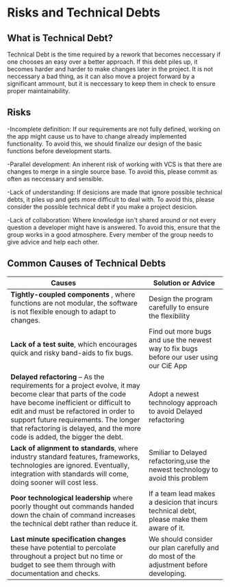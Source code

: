 Risks and Technical Debts
=========================
## What is Technical Debt?
Technical Debt is the time required by a rework that becomes neccessary if one chooses an easy over a better approach. If this debt piles up, it becomes harder and harder to make changes later in the project. It is not neccessary a bad thing, as it can also move a project forward by a significant ammount, but it is neccessary to keep them in check to ensure proper maintainability.

## Risks
-Incomplete definition: If our requirements are not fully defined, working on the app might cause us to have to change already implemented functionality. To avoid this, we should finalize our design of the basic functions before development starts.

-Parallel development: An inherent risk of working with VCS is that there are changes to merge in a single source base. To avoid this, please commit as often as neccessary and sensible.

-Lack of understanding: If desicions are made that ignore possible technical debts, it piles up and gets more difficult to deal with. To avoid this, please consider the possible technical debt if you make a project desicion.

-Lack of collaboration: Where knowledge isn't shared around or not every question a developer might have is answered. To avoid this, ensure that the group works in a good atmosphere. Every member of the group needs to give advice and help each other.

## Common Causes of Technical Debts
|Causes               |Solution or Advice|
| ------------------- |----------------------|
|**Tightly-coupled components** , where functions are not modular, the software is not flexible enough to adapt to changes.|Design the program carefully to ensure the flexibility |Using modular design to ensure the flexibility of the program|
|**Lack of a test suite**, which encourages quick and risky band-aids to fix bugs.|Find out more bugs and use the newest way to fix bugs before our user using our CiE App|
|**Delayed refactoring** – As the requirements for a project evolve, it may become clear that parts of the code have become inefficient or difficult to edit and must be refactored in order to support future requirements. The longer that refactoring is delayed, and the more code is added, the bigger the debt.|Adopt a newest technology approach to avoid Delayed refactoring|
|**Lack of alignment to standards**, where industry standard features, frameworks, technologies are ignored. Eventually, integration with standards will come, doing sooner will cost less.|Smiliar to Delayed refactoring,use the newest technology to avoid this problem|
|**Poor technological leadership** where poorly thought out commands handed down the chain of command increases the technical debt rather than reduce it.|If a team lead makes a desicion that incurs technical debt, please make them aware of it.|
|**Last minute specification changes** these have potential to percolate throughout a project but no time or budget to see them through with documentation and checks.|We should consider our plan carefully and do most of the adjustment before developing.|
